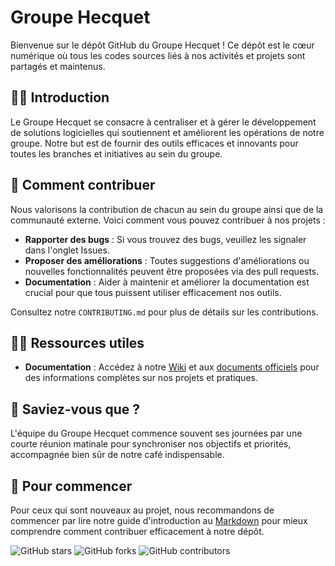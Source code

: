 # Groupe Hecquet

Bienvenue sur le dépôt GitHub du Groupe Hecquet ! Ce dépôt est le cœur numérique où tous les codes sources liés à nos activités et projets sont partagés et maintenus.

## 🙋‍♀️ Introduction

Le Groupe Hecquet se consacre à centraliser et à gérer le développement de solutions logicielles qui soutiennent et améliorent les opérations de notre groupe. Notre but est de fournir des outils efficaces et innovants pour toutes les branches et initiatives au sein du groupe.

## 🌈 Comment contribuer

Nous valorisons la contribution de chacun au sein du groupe ainsi que de la communauté externe. Voici comment vous pouvez contribuer à nos projets :
- **Rapporter des bugs** : Si vous trouvez des bugs, veuillez les signaler dans l'onglet Issues.
- **Proposer des améliorations** : Toutes suggestions d'améliorations ou nouvelles fonctionnalités peuvent être proposées via des pull requests.
- **Documentation** : Aider à maintenir et améliorer la documentation est crucial pour que tous puissent utiliser efficacement nos outils.

Consultez notre `CONTRIBUTING.md` pour plus de détails sur les contributions.

## 👩‍💻 Ressources utiles

- **Documentation** : Accédez à notre [Wiki](lien-vers-le-wiki) et aux [documents officiels](lien-vers-les-docs) pour des informations complètes sur nos projets et pratiques.

## 🍿 Saviez-vous que ?

L'équipe du Groupe Hecquet commence souvent ses journées par une courte réunion matinale pour synchroniser nos objectifs et priorités, accompagnée bien sûr de notre café indispensable.

## 🧙 Pour commencer

Pour ceux qui sont nouveaux au projet, nous recommandons de commencer par lire notre guide d'introduction au [Markdown](https://docs.github.com/github/writing-on-github/getting-started-with-writing-and-formatting-on-github/basic-writing-and-formatting-syntax) pour mieux comprendre comment contribuer efficacement à notre dépôt.

![GitHub stars](https://img.shields.io/github/stars/GroupeHecquet/mon-repo?style=social)
![GitHub forks](https://img.shields.io/github/forks/GroupeHecquet/mon-repo?style=social)
![GitHub contributors](https://img.shields.io/github/contributors/GroupeHecquet/mon-repo)
